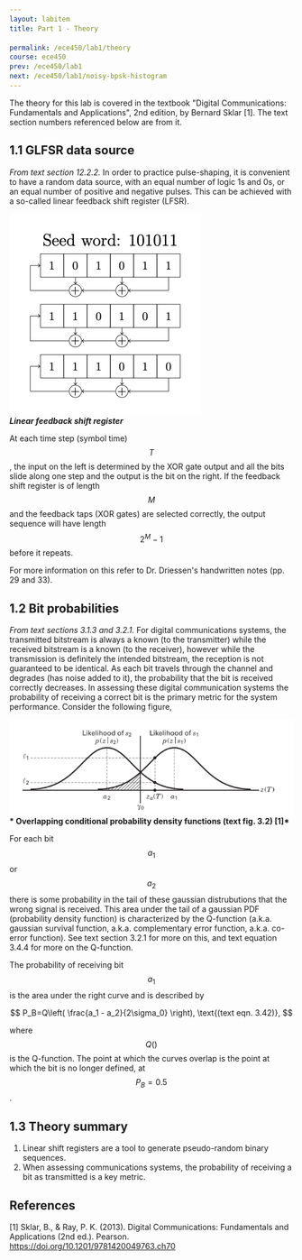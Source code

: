 ```yaml
---
layout: labitem
title: Part 1 - Theory

permalink: /ece450/lab1/theory
course: ece450
prev: /ece450/lab1
next: /ece450/lab1/noisy-bpsk-histogram
---
```


The theory for this lab is covered in the textbook "Digital Communications: Fundamentals and Applications", 2nd edition, by Bernard Sklar [1]. The text section numbers referenced below are from it.

## 1.1 GLFSR data source

_From text section 12.2.2._ In order to practice pulse-shaping, it is convenient to have a random data source, with an equal number of logic 1s and 0s, or an equal number of positive and negative pulses. This can be achieved with a so-called linear feedback shift register (LFSR).

  ![lfsr.png](figures/lfsr.png) <br>
  __*Linear feedback shift register*__

At each time step (symbol time) $$T$$, the input on the left is determined by the XOR gate output and all the bits slide along one step and the output is the bit on the right. If the feedback shift register is of length $$M$$ and the feedback taps (XOR gates) are selected correctly, the output sequence will have length $$2^M -1$$ before it repeats.

For more information on this refer to Dr. Driessen's handwritten notes (pp. 29 and 33).

## 1.2 Bit probabilities

_From text sections 3.1.3 and 3.2.1._ For digital communications systems, the transmitted bitstream is always a known (to the transmitter) while the received bitstream is a known (to the receiver), however while the transmission is definitely the intended bitstream, the reception is not guaranteed to be identical. As each bit travels through the channel and degrades (has noise added to it), the probability that the bit is received correctly decreases. In assessing these digital communication systems the probability of receiving a correct bit is the primary metric for the system performance. Consider the following figure,

  ![pdf-overlap.png](figures/pdf-overlap.png)<br>
  __* Overlapping conditional probability density functions (text fig. 3.2) [1]*__

For each bit $$a_1$$ or $$a_2$$ there is some probability in the tail of these gaussian distrubutions that the wrong signal is received. This area under the tail of a gaussian PDF (probability density function) is characterized by the Q-function (a.k.a. gaussian survival function, a.k.a. complementary error function, a.k.a. co-error function). See text section 3.2.1 for more on this, and text equation 3.4.4 for more on the Q-function.

The probability of receiving bit $$a_1$$ is the area under the right curve and is described by

$$
P_B=Q\left( \frac{a_1 - a_2}{2\sigma_0} \right), \text{(text eqn. 3.42)},
$$

where $$Q()$$ is the Q-function. The point at which the curves overlap is the point at which the bit is no longer defined, at $$P_B=0.5$$.

## 1.3 Theory summary

1. Linear shift registers are a tool to generate pseudo-random binary sequences.
2. When assessing communications systems, the probability of receiving a bit as transmitted is a key metric. 

## References

[1] Sklar, B., & Ray, P. K. (2013). Digital Communications: Fundamentals and Applications (2nd ed.). Pearson. https://doi.org/10.1201/9781420049763.ch70